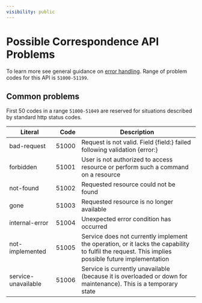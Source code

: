 ```yaml
---
visibility: public
---
```

Possible Correspondence API Problems
=================

To learn more see general guidance on [error handling](common-getstarted.html#error-handling).
Range of problem codes for this API is `51000-51199`.

Common problems
---------------

First 50 codes in a range `51000-51049` are reserved for situations described by standard http status codes.

Literal |  Code | Description                                          
------------------------------------ | -----:| ---------------------------------------------------  
bad-request                      | 51000 | Request is not valid. Field {field:} failed following validation {error:}
forbidden                        | 51001 | User is not authorized to access resource or perform such a command on a resource
not-found                        | 51002 | Requested resource could not be found
gone                             | 51003 | Requested resource is no longer available
internal-error                   | 51004 | Unexpected error condition has occurred
not-implemented                  | 51005 | Service does not currently implement the operation, or it lacks the capability to fulfil the request. This implies possible future implementation
service-unavailable              | 51006 | Service is currently unavailable (because it is overloaded or down for maintenance). This is a temporary state
